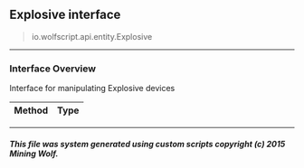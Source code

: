 ## Explosive __interface__

>io.wolfscript.api.entity.Explosive

---

### Interface Overview

Interface for manipulating Explosive devices

Method | Type   
--- | :--- 



---



##### This file was system generated using custom scripts copyright (c) 2015 Mining Wolf.
	

